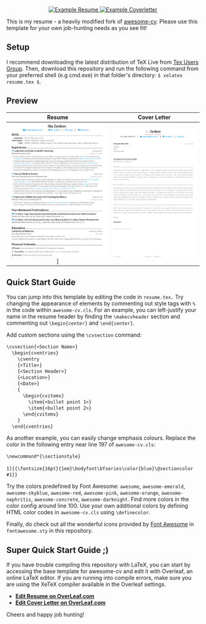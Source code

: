 <div align="center">
 
  <a href="https://raw.githubusercontent.com/IliaZenkov/LaTeX-Resume/master/example/Resume.pdf">
    <img alt="Example Resume" src="https://img.shields.io/badge/resume-pdf-green.svg" />
   <a href="https://raw.githubusercontent.com/IliaZenkov/LaTeX-Resume/master/example/Cover%20Letter.pdf">
    <img alt="Example Coverletter" src="https://img.shields.io/badge/coverletter-pdf-green.svg" />
  </a>
</div>


This is my resume - a heavily modified fork of [awesome-cv](https://github.com/posquit0/Awesome-CV). Please use this template for your own job-hunting needs as you see fit!


## Setup

I recommend downloading the latest distribution of TeX Live from [Tex Users Group](https://www.tug.org/texlive/). 
Then, download this repository and run the following command from your preferred shell (e.g cmd.exe) in that folder's directory: ``` $ xelatex resume.tex $ ```.


## Preview

| Resume | Cover Letter |
|:---:|:---:|
| ![Resume](https://raw.githubusercontent.com/IliaZenkov/LaTeX-Resume/master/example/resume.png)]  | ![Cover Letter](https://raw.githubusercontent.com/IliaZenkov/LaTeX-Resume/master/example/cover%20letter.png)

## Quick Start Guide

You can jump into this template by editing the code in ```resume.tex.```
Try changing the appearance of elements by commenting out style tags with ```%``` in the code within ```awesome-cv.cls```. 
For an example, you can left-justify your name in the resume header by finding the ```\makecvheader``` section and commenting out ```\begin{center}``` and ```\end{center}```.

Add custom sections using the ```\cvsection``` command:

```
\cvsection{<Section Name>}
  \begin{cventries}
    \cventry
    {<Title>}
    {<Section Header>}
    {<Location>}
    {<Date>}
    {
      \begin{cvitems}
        \item{<bullet point 1>}
        \item{<bullet point 2>}
      \end{cvitems}
    }
  \end{cventries}
```


As another example, you can easily change emphasis colours. Replace the color in the following entry near line 197 of ```awesome-cv.cls```:
```
\newcommand*{\sectionstyle}

1]{{\fontsize{16pt}{1em}\bodyfont\bfseries\color{blue}\@sectioncolor #1}} 
```
Try the colors predefined by Font Awesome: `awesome`, `awesome-emerald`, `awesome-skyblue`, `awesome-red`, `awesome-pink`, `awesome-orange`, `awesome-nephritis`, `awesome-concrete`, `awesome-darknight`. Find more colors in the color config around line 100. Use your own additional colors by defining HTML color codes in ```awesome-cv.cls``` using ```\definecolor```. 

Finally, do check out all the wonderful icons provided by [Font Awesome](https://fontawesome.com/) in ```fontawesome.sty``` in this repository.

## Super Quick Start Guide ;)

If you have trouble compiling this repository with LaTeX, you can start by accessing the base template for awesome-cv and edit it with Overleaf, an online LaTeX editor. If you are running into compile errors, make sure you are using the XeTeX compiler available in the Overleaf settings.

* [**Edit Resume on OverLeaf.com**](https://www.overleaf.com/latex/templates/awesome-cv/tvmzpvdjfqxp)
* [**Edit Cover Letter on OverLeaf.com**](https://www.overleaf.com/latex/templates/awesome-cv-cover-letter/pfzzjspkthbk)

Cheers and happy job hunting!
